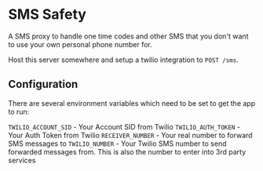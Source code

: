 # SMS Safety

A SMS proxy to handle one time codes and other SMS that you don't want to use
your own personal phone number for.

Host this server somewhere and setup a twilio integration to `POST /sms`.

## Configuration

There are several environment variables which need to be set to get the app to run:

`TWILIO_ACCOUNT_SID` - Your Account SID from Twilio
`TWILIO_AUTH_TOKEN` - Your Auth Token from Twilio
`RECEIVER_NUMBER` - Your real number to forward SMS messages to
`TWILIO_NUMBER` - Your Twilio SMS number to send forwarded messages from. This is also the number to enter into 3rd party services
